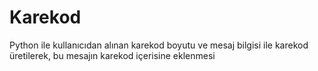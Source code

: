 # Karekod

Python ile kullanıcıdan alınan karekod boyutu ve mesaj bilgisi ile karekod üretilerek, bu mesajın karekod içerisine eklenmesi
